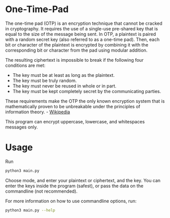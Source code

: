 # One-Time-Pad

The one-time pad (OTP) is an encryption technique that cannot be cracked in cryptography. It requires the use of a single-use pre-shared key that is equal to the size of the message being sent. In OTP, a plaintext is paired with a random secret key (also referred to as a one-time pad). Then, each bit or character of the plaintext is encrypted by combining it with the corresponding bit or character from the pad using modular addition.

The resulting ciphertext is impossible to break if the following four conditions are met:
- The key must be at least as long as the plaintext.
- The key must be truly random.
- The key must never be reused in whole or in part.
- The key must be kept completely secret by the communicating parties.

These requirements make the OTP the only known encryption system that is mathematically proven to be unbreakable under the principles of information theory. - [Wikipedia](https://en.wikipedia.org/wiki/One-time_pad)

This program can encrypt uppercase, lowercase, and whitespaces messages only.

# Usage
Run 
```bash
python3 main.py
```

Choose mode, and enter your plaintext or ciphertext, and the key. You can enter the keys inside the program (safest), or pass the data on the commandline (not recommended).


For more information on how to use commandline options, run:
```bash
python3 main.py --help
```
